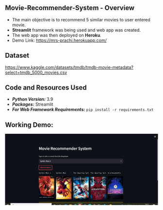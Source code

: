 ## Movie-Recommender-System - Overview
- The main objective is to recommend 5 similar movies to user entered movie.
- **Streamlit** framework was being used and web app was created.
- The web app was then deployed on **Heroku**.
- Demo Link: https://mrs-prachi.herokuapp.com/

## Dataset
https://www.kaggle.com/datasets/tmdb/tmdb-movie-metadata?select=tmdb_5000_movies.csv

## Code and Resources Used
- ***Python Version:*** 3.9
- ***Packages:*** Streamlit
- ***For Web Framework Requirements:*** ```pip install -r requirements.txt```

## Working Demo:
![](https://github.com/PrachiPatel15/Movie-Recommender-System/blob/main/demo1.png)
